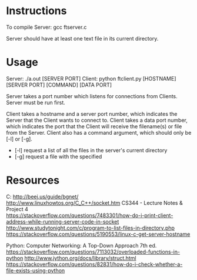# Instructions
To compile Server: gcc ftserver.c

Server should have at least one text file in its current directory.


# Usage
Server: ./a.out [SERVER PORT]
Client: python ftclient.py [HOSTNAME] [SERVER PORT] [COMMAND] [DATA PORT] <FILENAME>

Server takes a port number which listens for connections from Clients. Server must be run first. 

Client takes a hostname and a server port number, which indicates the Server that the Client wants to connect to.
Client takes a data port number, which indicates the port that the Client will receive the filename(s) or file from the Server.
Client also has a command argument, which should only be [-l] or [-g].
* [-l] request a list of all the files in the server's current directory
* [-g] request a file with the specified <FILENAME>


# Resources
C:
http://beej.us/guide/bgnet/
http://www.linuxhowtos.org/C_C++/socket.htm
CS344 - Lecture Notes & Project 4	
https://stackoverflow.com/questions/7483301/how-do-i-print-client-address-while-running-server-code-in-socket	
http://www.studytonight.com/c/program-to-list-files-in-directory.php
https://stackoverflow.com/questions/5190553/linux-c-get-server-hostname
	
Python:
Computer Networking: A Top-Down Approach 7th ed.
https://stackoverflow.com/questions/7113032/overloaded-functions-in-python
http://www.jython.org/docs/library/struct.html
https://stackoverflow.com/questions/82831/how-do-i-check-whether-a-file-exists-using-python
	
	
